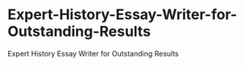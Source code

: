 # Expert-History-Essay-Writer-for-Outstanding-Results
Expert History Essay Writer for Outstanding Results
